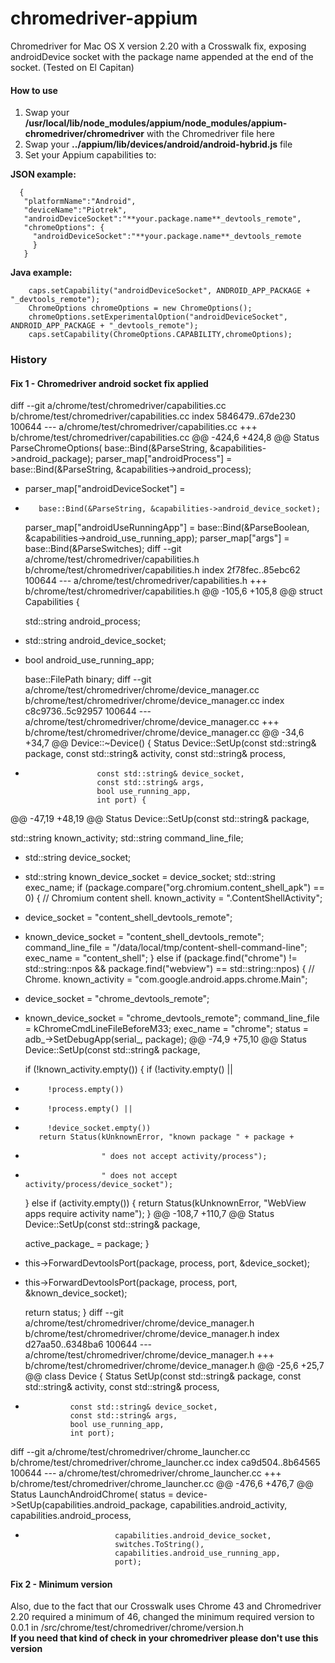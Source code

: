 # chromedriver-appium
Chromedriver for Mac OS X version 2.20 with a Crosswalk fix, exposing androidDevice socket with the package name appended at the end of the socket. (Tested on El Capitan)

#### How to use
 1. Swap your **/usr/local/lib/node_modules/appium/node_modules/appium-chromedriver/chromedriver** with the Chromedriver file here
 2. Swap your **../appium/lib/devices/android/android-hybrid.js** file
 3. Set your Appium capabilities to:

 **JSON example:**
  ```
    {
     "platformName":"Android",
     "deviceName":"Piotrek",
     "androidDeviceSocket":"**your.package.name**_devtools_remote",
     "chromeOptions": {
       "androidDeviceSocket":"**your.package.name**_devtools_remote
       }
     }
 ```

 **Java example:**
  ```
      caps.setCapability("androidDeviceSocket", ANDROID_APP_PACKAGE + "_devtools_remote");
      ChromeOptions chromeOptions = new ChromeOptions();
      chromeOptions.setExperimentalOption("androidDeviceSocket", ANDROID_APP_PACKAGE + "_devtools_remote");
      caps.setCapability(ChromeOptions.CAPABILITY,chromeOptions);
 ```

### History

#### Fix 1 - Chromedriver android socket fix applied

diff --git a/chrome/test/chromedriver/capabilities.cc b/chrome/test/chromedriver/capabilities.cc
index 5846479..67de230 100644
--- a/chrome/test/chromedriver/capabilities.cc
+++ b/chrome/test/chromedriver/capabilities.cc
@@ -424,6 +424,8 @@ Status ParseChromeOptions(
         base::Bind(&ParseString, &capabilities->android_package);
     parser_map["androidProcess"] =
         base::Bind(&ParseString, &capabilities->android_process);
+    parser_map["androidDeviceSocket"] =
+        base::Bind(&ParseString, &capabilities->android_device_socket);
     parser_map["androidUseRunningApp"] =
         base::Bind(&ParseBoolean, &capabilities->android_use_running_app);
     parser_map["args"] = base::Bind(&ParseSwitches);
diff --git a/chrome/test/chromedriver/capabilities.h b/chrome/test/chromedriver/capabilities.h
index 2f78fec..85ebc62 100644
--- a/chrome/test/chromedriver/capabilities.h
+++ b/chrome/test/chromedriver/capabilities.h
@@ -105,6 +105,8 @@ struct Capabilities {

   std::string android_process;

+  std::string android_device_socket;
+
   bool android_use_running_app;

   base::FilePath binary;
diff --git a/chrome/test/chromedriver/chrome/device_manager.cc b/chrome/test/chromedriver/chrome/device_manager.cc
index c8c9736..5c92957 100644
--- a/chrome/test/chromedriver/chrome/device_manager.cc
+++ b/chrome/test/chromedriver/chrome/device_manager.cc
@@ -34,6 +34,7 @@ Device::~Device() {
 Status Device::SetUp(const std::string& package,
                      const std::string& activity,
                      const std::string& process,
+                     const std::string& device_socket,
                      const std::string& args,
                      bool use_running_app,
                      int port) {
@@ -47,19 +48,19 @@ Status Device::SetUp(const std::string& package,

   std::string known_activity;
   std::string command_line_file;
-  std::string device_socket;
+  std::string known_device_socket = device_socket;
   std::string exec_name;
   if (package.compare("org.chromium.content_shell_apk") == 0) {
     // Chromium content shell.
     known_activity = ".ContentShellActivity";
-    device_socket = "content_shell_devtools_remote";
+    known_device_socket = "content_shell_devtools_remote";
     command_line_file = "/data/local/tmp/content-shell-command-line";
     exec_name = "content_shell";
   } else if (package.find("chrome") != std::string::npos &&
              package.find("webview") == std::string::npos) {
     // Chrome.
     known_activity = "com.google.android.apps.chrome.Main";
-    device_socket = "chrome_devtools_remote";
+    known_device_socket = "chrome_devtools_remote";
     command_line_file = kChromeCmdLineFileBeforeM33;
     exec_name = "chrome";
     status = adb_->SetDebugApp(serial_, package);
@@ -74,9 +75,10 @@ Status Device::SetUp(const std::string& package,

     if (!known_activity.empty()) {
       if (!activity.empty() ||
-          !process.empty())
+          !process.empty() ||
+          !device_socket.empty())
         return Status(kUnknownError, "known package " + package +
-                      " does not accept activity/process");
+                      " does not accept activity/process/device_socket");
     } else if (activity.empty()) {
       return Status(kUnknownError, "WebView apps require activity name");
     }
@@ -108,7 +110,7 @@ Status Device::SetUp(const std::string& package,

     active_package_ = package;
   }
-  this->ForwardDevtoolsPort(package, process, port, &device_socket);
+  this->ForwardDevtoolsPort(package, process, port, &known_device_socket);

   return status;
 }
diff --git a/chrome/test/chromedriver/chrome/device_manager.h b/chrome/test/chromedriver/chrome/device_manager.h
index d27aa50..6348ba6 100644
--- a/chrome/test/chromedriver/chrome/device_manager.h
+++ b/chrome/test/chromedriver/chrome/device_manager.h
@@ -25,6 +25,7 @@ class Device {
   Status SetUp(const std::string& package,
                const std::string& activity,
                const std::string& process,
+               const std::string& device_socket,
                const std::string& args,
                bool use_running_app,
                int port);
diff --git a/chrome/test/chromedriver/chrome_launcher.cc b/chrome/test/chromedriver/chrome_launcher.cc
index ca9d504..8b64565 100644
--- a/chrome/test/chromedriver/chrome_launcher.cc
+++ b/chrome/test/chromedriver/chrome_launcher.cc
@@ -476,6 +476,7 @@ Status LaunchAndroidChrome(
   status = device->SetUp(capabilities.android_package,
                          capabilities.android_activity,
                          capabilities.android_process,
+                         capabilities.android_device_socket,
                          switches.ToString(),
                          capabilities.android_use_running_app,
                          port);


#### Fix 2 - Minimum version
Also, due to the fact that our Crosswalk uses Chrome 43 and Chromedriver 2.20 required a minimum of 46, changed the minimum required version to 0.0.1 in /src/chrome/test/chromedriver/chrome/version.h    
**If you need that kind of check in your chromedriver please don't use this version**
